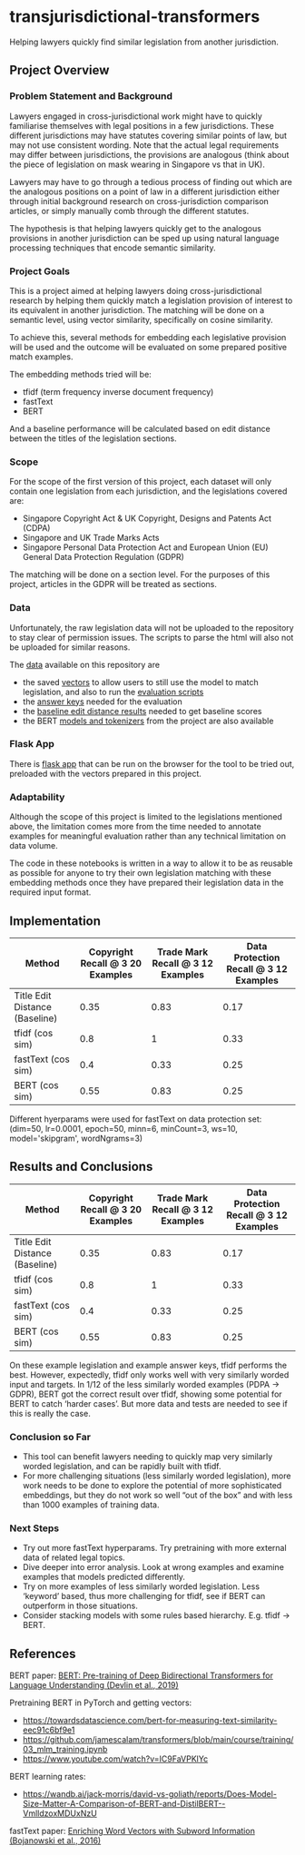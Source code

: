# transjurisdictional-transformers
Helping lawyers quickly find similar legislation from another jurisdiction.


## Project Overview

### Problem Statement and Background

Lawyers engaged in cross-jurisdictional work might have to quickly familiarise themselves with legal positions in a few jurisdictions. These different jurisdictions may have statutes covering similar points of law, but may not use consistent wording. Note that the actual legal requirements may differ between jurisdictions, the provisions are analogous (think about the piece of legislation on mask wearing in Singapore vs that in UK).

Lawyers may have to go through a tedious process of finding out which are the analogous positions on a point of law in a different jurisdiction either through initial background research on cross-jurisdiction comparison articles, or simply manually comb through the different statutes. 

The hypothesis is that helping lawyers quickly get to the analogous provisions in another jurisdiction can be sped up using natural language processing techniques that encode semantic similarity.

### Project Goals

This is a project aimed at helping lawyers doing cross-jurisdictional research by helping them quickly match a legislation provision of interest to its equivalent in another jurisdiction. The matching will be done on a semantic level, using vector similarity, specifically on cosine similarity.

To achieve this, several methods for embedding each legislative provision will be used and the outcome will be evaluated on some prepared positive match examples. 

The embedding methods tried will be:
- tfidf (term frequency inverse document frequency)
- fastText
- BERT

And a baseline performance will be calculated based on edit distance between the titles of the legislation sections.

### Scope

For the scope of the first version of this project, each dataset will only contain one legislation from each jurisdiction, and the legislations covered are:
- Singapore Copyright Act & UK Copyright, Designs and Patents Act (CDPA)
- Singapore and UK Trade Marks Acts
- Singapore Personal Data Protection Act and European Union (EU) General Data Protection Regulation (GDPR)

The matching will be done on a section level. For the purposes of this project, articles in the GDPR will be treated as sections.

### Data

Unfortunately, the raw legislation data will not be uploaded to the repository to stay clear of permission issues. The scripts to parse the html will also not be uploaded for similar reasons.

The [data](../transjurisdictional-transformers/data) available on this repository are
- the saved [vectors](../transjurisdictional-transformers/data/vectors) to allow users to still use the model to match legislation, and also to run the [evaluation scripts](../transjurisdictional-transformers/notebooks/02-evaluation.ipynb)
- the [answer keys](../transjurisdictional-transformers/data/answer-keys) needed for the evaluation
- the [baseline edit distance results](../transjurisdictional-transformers/data/baselines) needed to get baseline scores
- the BERT [models and tokenizers](../transjurisdictional-transformers/models) from the project are also available

### Flask App

There is [flask app](https://github.com/nysk92/transjurisdictional-transformers-app/blob/main/README.md) that can be run on the browser for the tool to be tried out, preloaded with the vectors prepared in this project.

### Adaptability

Although the scope of this project is limited to the legislations mentioned above, the limitation comes more from the time needed to annotate examples for meaningful evaluation rather than any technical limitation on data volume.

The code in these notebooks is written in a way to allow it to be as reusable as possible for anyone to try their own legislation matching with these embedding methods once they have prepared their legislation data in the required input format.


## Implementation

| Method                         | Copyright  Recall @ 3 20 Examples | Trade Mark Recall @ 3 12 Examples | Data Protection Recall @ 3 12 Examples |
|--------------------------------|-----------------------------------|-----------------------------------|----------------------------------------|
| Title Edit Distance (Baseline) | 0.35                              | 0.83                              | 0.17                                   |
| tfidf (cos sim)                | 0.8                               | 1                                 | 0.33                                   |
| fastText (cos sim)             | 0.4                               | 0.33                              | 0.25                                   |
| BERT (cos sim)                 | 0.55                              | 0.83                              | 0.25                                   |

Different hyerparams were used for fastText on data protection set: (dim=50, lr=0.0001, epoch=50, minn=6, minCount=3, ws=10, model='skipgram', wordNgrams=3)


## Results and Conclusions

| Method                         | Copyright  Recall @ 3 20 Examples | Trade Mark Recall @ 3 12 Examples | Data Protection Recall @ 3 12 Examples |
|--------------------------------|-----------------------------------|-----------------------------------|----------------------------------------|
| Title Edit Distance (Baseline) | 0.35                              | 0.83                              | 0.17                                   |
| tfidf (cos sim)                | 0.8                               | 1                                 | 0.33                                   |
| fastText (cos sim)             | 0.4                               | 0.33                              | 0.25                                   |
| BERT (cos sim)                 | 0.55                              | 0.83                              | 0.25                                   |


On these example legislation and example answer keys, tfidf performs the best.
However, expectedly, tfidf only works well with very similarly worded input and targets.
In 1/12 of the less similarly worded examples (PDPA -> GDPR), BERT got the correct result over tfidf, showing some potential for BERT to catch ‘harder cases’. But more data and tests are needed to see if this is really the case.



### Conclusion so Far

- This tool can benefit lawyers needing to quickly map very similarly worded legislation, and can be rapidly built with tfidf.
- For more challenging situations (less similarly worded legislation), more work needs to be done to explore the potential of more sophisticated embeddings, but they do not work so well “out of the box” and with less than 1000 examples of training data. 


### Next Steps

- Try out more fastText hyperparams. Try pretraining with more external data of related legal topics.
- Dive deeper into error analysis. Look at wrong examples and examine examples that models predicted differently.
- Try on more examples of less similarly worded legislation. Less ‘keyword’ based, thus more challenging for tfidf, see if BERT can outperform in those situations.
- Consider stacking models with some rules based hierarchy. E.g. tfidf -> BERT.


## References

BERT paper: 
[BERT: Pre-training of Deep Bidirectional Transformers for Language Understanding (Devlin et al., 2019)
](https://arxiv.org/pdf/1810.04805.pdf)

Pretraining BERT in PyTorch and getting vectors:
- https://towardsdatascience.com/bert-for-measuring-text-similarity-eec91c6bf9e1
- https://github.com/jamescalam/transformers/blob/main/course/training/03_mlm_training.ipynb
- https://www.youtube.com/watch?v=IC9FaVPKlYc

BERT learning rates:
- https://wandb.ai/jack-morris/david-vs-goliath/reports/Does-Model-Size-Matter-A-Comparison-of-BERT-and-DistilBERT--VmlldzoxMDUxNzU

fastText paper:
[Enriching Word Vectors with Subword Information (Bojanowski et al., 2016)](https://arxiv.org/pdf/1607.04606v2.pdf)
